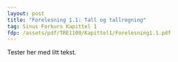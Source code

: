 ```yaml
---
layout: post
title: "Forelesning 1.1: Tall og tallregning"
tag: Sinus Forkurs Kapittel 1
fdp: /assets/pdf/TRE1100/Kapittel1/Forelesning1.1.pdf
---
```


Tester her med litt tekst.

<object data="{{ site.github.url }}/assets/pdf/TRE1100/Kapittel1/Forelesning1.1.pdf" width="1000" height="1000" type='application/pdf'/>
